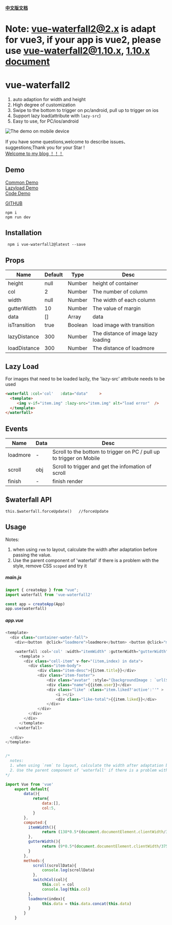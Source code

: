 


#### [中文版文档](https://github.com/AwesomeDevin/vue-waterfall2/blob/master/CHINESE-README.md)

# Note: vue-waterfall2@2.x is adapt for vue3, if your app is vue2, please use vue-waterfall2@1.10.x, [1.10.x document](https://github.com/AwesomeDevin/vue-waterfall2/tree/1.10.6)

# vue-waterfall2 
 1. auto adaption for width and height
 2. High degree of customization
 3. Swipe to the bottom to trigger on pc/android, pull up to trigger on ios
 4. Support lazy load(attribute with `lazy-src`)
 5. Easy to use, for PC/ios/android

![The demo on mobile device](https://raw.githubusercontent.com/AwesomeDevin/vue-waterfall2/master/src/assets/gifhome_240x514_17s.gif)


If you have some questions,welcome to describe issues、suggestions;Thank you for your Star !   
[Welcome to my blog  ！！！](https://github.com/AwesomeDevin/blog)


## Demo
[Common Demo](https://awesomedevin.github.io/vue-waterfall2/#/)  
[Lazyload Demo](https://awesomedevin.github.io/vue-waterfall2/#/lazy)  
[Code Demo](https://codesandbox.io/embed/vue-template-99ps6)





[GITHUB](https://github.com/Rise-Devin/vue-waterfall2)
```
npm i 
npm run dev
```

## Installation
```
 npm i vue-waterfall2@latest --save
```

## <waterfall> Props
Name | Default | Type | Desc
-------- | -------- | -------- | --------
height | null | Number | height of container
col | 2  | Number |  The number of column
width | null | Number | The width of each column
gutterWidth | 10 | Number | The value of margin
data | [] | Array | data
isTransition | true | Boolean | load image with transition
lazyDistance | 300 | Number | The distance of image lazy loading
loadDistance | 300 | Number | The distance of loadmore
  
## Lazy Load
For images that need to be loaded lazily, the 'lazy-src' attribute needs to be used
```html
<waterfall :col='col'   :data="data"     >
  <template>
     <img v-if="item.img" :lazy-src="item.img" alt="load error"  />
  </template>
</waterfall>
```

## <waterfall> Events
Name | Data |   Desc
-------- | --- | -------- 
loadmore | - | Scroll to the bottom to trigger on PC /  pull up to trigger on Mobile  
scroll | obj | Scroll to trigger and get the infomation of scroll
finish | - | finish render
  
## $waterfall API
```
this.$waterfall.forceUpdate()   //forceUpdate
```

## Usage
Notes:
  1. when using `rem` to layout, calculate the width after adaptation before passing the value.
  2. Use the parent component of 'waterfall' if there is a problem with the style, remove CSS `scoped` and try it
##### main.js
```javascript
import { createApp } from "vue";
import waterfall from 'vue-waterfall2'

const app = createApp(App)
app.use(waterfall)
```
##### app.vue
```javascript
<template>
  <div class="container-water-fall">
    <div><button  @click="loadmore">loadmore</button> <button @click="mix">mix</button> <button @click="switchCol('5')">5列</button> <button @click="switchCol('8')">8列</button> <button @click="switchCol('10')">10列</button> </div>

    <waterfall :col='col' :width="itemWidth" :gutterWidth="gutterWidth"  :data="data"  @loadmore="loadmore"  @scroll="scroll"  >
      <template >
        <div class="cell-item" v-for="(item,index) in data">
          <div class="item-body">
              <div class="item-desc">{{item.title}}</div>
              <div class="item-footer">
                  <div class="avatar" :style="{backgroundImage : `url(${item.avatar})` }"></div>
                  <div class="name">{{item.user}}</div>
                  <div class="like" :class="item.liked?'active':''" >
                      <i ></i>
                      <div class="like-total">{{item.liked}}</div>  
                  </div>
              </div>
          </div>
        </div>
      </template>
    </waterfall>
    
  </div>
</template>


/*
  notes:
  1. when using `rem` to layout, calculate the width after adaptation before passing the value.
  2. Use the parent component of 'waterfall' if there is a problem with the style, remove CSS 'scoped' and try it
*/

import Vue from 'vue'
	export default{
	    data(){
	        return{
	            data:[],
	            col:5,
	        }
	    },
	    computed:{
	      itemWidth(){  
	            return (138*0.5*(document.documentElement.clientWidth/375))  #rem to layout, Calculate the value of width 
	      },
	      gutterWidth(){
	            return (9*0.5*(document.documentElement.clientWidth/375)) #rem to layout, Calculate the value of margin 
	      }
	    },
	    methods:{
            scroll(scrollData){
                console.log(scrollData)
            },
	        switchCol(col){
	            this.col = col
	            console.log(this.col)
	      },
	      loadmore(index){
	            this.data = this.data.concat(this.data)
	      }
	    }
	}
```
